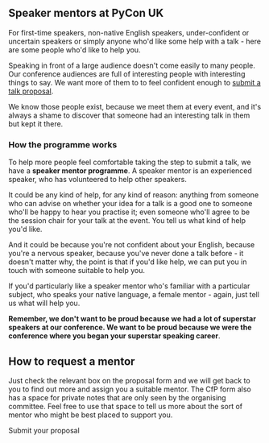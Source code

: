 ## Speaker mentors at PyCon UK

For first-time speakers, non-native English speakers, under-confident or uncertain speakers or simply anyone who'd like some help with a talk - here are some people who'd like to help you.

Speaking in front of a large audience doesn't come easily to many people. Our conference audiences are full of interesting people with interesting things to say. We want more of them to to feel confident enough to [submit a talk proposal]().

We know those people exist, because we meet them at every event, and it's always a shame to discover that someone had an interesting talk in them but kept it there.

### How the programme works

To help more people feel comfortable taking the step to submit a talk, we have a **speaker mentor programme**. A speaker mentor is an experienced speaker, who has volunteered to help other speakers.

It could be any kind of help, for any kind of reason: anything from someone who can advise on whether your idea for a talk is a good one to someone who'll be happy to hear you practise it; even someone who'll agree to be the session chair for your talk at the event. You tell us what kind of help you'd like.

And it could be because you're not confident about your English, because you're a nervous speaker, because you've never done a talk before - it doesn't matter why, the point is that if you'd like help, we can put you in touch with someone suitable to help you.

If you'd particularly like a speaker mentor who's familiar with a particular subject, who speaks your native language, a female mentor - again, just tell us what will help you.

**Remember, we don't want to be proud because we had a lot of superstar speakers at our conference. We want to be proud because we were the conference where you began your superstar speaking career**.

## How to request a mentor
Just check the relevant box on the proposal form and we will get back to you to find out more and assign you a suitable mentor. The CfP form also has a space for private notes that are only seen by the organising committee. Feel free to use that space to tell us more about the sort of mentor who might be best placed to support you.

<a class="btn btn-lg btn-primary">Submit your proposal</a>
